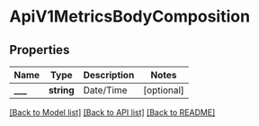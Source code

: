# ApiV1MetricsBodyComposition

## Properties

Name | Type | Description | Notes
------------ | ------------- | ------------- | -------------
**___** | **string** | Date/Time | [optional] 

[[Back to Model list]](../README.md#documentation-for-models) [[Back to API list]](../README.md#documentation-for-api-endpoints) [[Back to README]](../README.md)


